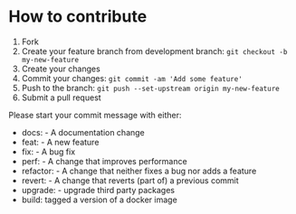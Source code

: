 # How to contribute

1. Fork 
2. Create your feature branch from development branch: `git checkout -b my-new-feature`
3. Create your changes
4. Commit your changes: `git commit -am 'Add some feature'`
5. Push to the branch: `git push --set-upstream origin my-new-feature`
6. Submit a pull request

Please start your commit message with either:

- docs:   - A documentation change
- feat:   - A new feature
- fix:    - A bug fix
- perf:   - A change that improves performance
- refactor: - A change that neither fixes a bug nor adds a feature
- revert: - A change that reverts (part of) a previous commit
- upgrade: - upgrade third party packages
- build:  tagged a version of a docker image
